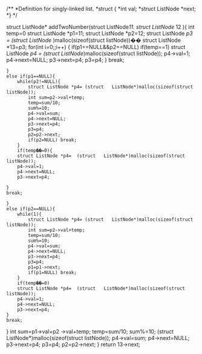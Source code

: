 /**
 *Definition for singly-linked list.
 *struct  {
 *int val;
 *struct  ListNode *next;
 *}
 */ 
 
 
 struct  ListNode* addTwoNumber(struct ListNode*11. struct ListNode* 12 ){
    int temp=0
	struct   ListNode *p1=11;
	struct   ListNode *p2=12;
	struct   ListNode *p3 = (struct   ListNode* )malloc(sizeof(struct listNode))��
	struct   ListNode *13=p3;
	for(int i=0;;i++) {
		if(p1==NULL&&p2==NULL)
			if(temp==1) 
	           struct   ListNode *p4 = (struct   ListNode*)malloc(sizeof(struct listNode));
	           p4->val=1;
	           p4->next=NULL;
			   p3->next=p4;
			   p3=p4;
		}
		break;
		
	}
	else if(p1==NULL){
		while(p2!=NULL){
			struct ListNode *p4= (struct   ListNode*)malloc(sizeof(struct listNode));
			int sum=p2->val+temp;
			temp=sum/10;
			sum%=10;
			p4->val=sum;
			p4->next=NULL;
			p3->next=p4;
			p3=p4;
			p2=p2->next;
			if(p2=NULL) break;
		}
		if(temp��=0){
		struct ListNode *p4=  (struct   ListNode*)malloc(sizeof(struct listNode));
		p4->val=1;
		p4->next=NULL;
		p3->next=p4;
		 
	}
	break;
	
	}
	else if(p2==NULL){
		while(1){
			struct ListNode *p4= (struct   ListNode*)malloc(sizeof(struct listNode));
			int sum=p2->val+temp;
			temp=sum/10;
			sum%=10;
			p4->val=sum;
			p4->next=NULL;
			p3->next=p4;
			p3=p4;
			p1=p1->next;
			if(p1=NULL) break;
		}
		if(temp��=0)
		struct ListNode *p4=  (struct   ListNode*)malloc(sizeof(struct listNode));
		p4->val=1;
		p4->next=NULL;
		p3->next=p4;
	}
	break;
}
int sum=p1->val+p2 ->val+temp;
		temp=sum/10;
			sum%=10;
			(struct   ListNode*)malloc(sizeof(struct listNode));
			p4->val=sum;
			p4->next=NULL;
			p3->next=p4;
			p3=p4;
			p2=p2->next;
		}
		return 13->next;
